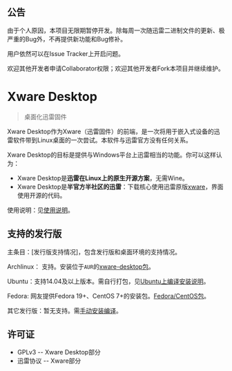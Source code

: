 公告
----

由于个人原因，本项目无限期暂停开发。除每周一次随迅雷二进制文件的更新、极严重的Bug外，不再提供新功能和Bug修补。

用户依然可以在Issue Tracker上开启问题。

欢迎其他开发者申请Collaborator权限；欢迎其他开发者Fork本项目并继续维护。


Xware Desktop
=============
> 桌面化迅雷固件

Xware Desktop作为Xware（迅雷固件）的前端，是一次将用于嵌入式设备的迅雷软件带到Linux桌面的一次尝试。本软件与迅雷官方没有任何关系。

Xware Desktop的目标是提供与Windows平台上迅雷相当的功能。你可以这样认为：
  - Xware Desktop是**迅雷在Linux上的原生开源方案**，无需Wine。
  - Xware Desktop是**半官方半社区的迅雷**：下载核心使用迅雷原版[xware]，界面使用开源的代码。

使用说明：见[使用说明]。

支持的发行版
------------

主条目：[发行版支持情况]，包含发行版和桌面环境的支持情况。

Archlinux： 支持。安装位于`AUR`的[xware-desktop包]。

Ubuntu：支持14.04及以上版本。需自行打包，见[Ubuntu上编译安装说明]。

Fedora: 网友提供Fedora 19+、CentOS 7+的安装包。[Fedora/CentOS包]。

其它发行版：暂无支持。需[手动安装编译]。


许可证
------

* GPLv3 -- Xware Desktop部分
* 迅雷协议 -- Xware部分

[xware]:http://luyou.xunlei.com/forum-51-1.html
[xware-desktop包]:https://aur.archlinux.org/packages/xware-desktop/
[使用说明]:https://github.com/Xinkai/XwareDesktop/wiki/使用说明
[自行打包]:https://github.com/Xinkai/XwareDesktop/wiki/发行版支持情况
[手动安装编译]:https://github.com/Xinkai/XwareDesktop/wiki/手动安装编译
[Ubuntu上编译安装说明]:https://github.com/Xinkai/XwareDesktop/wiki/Ubuntu上编译安装说明
[Fedora/CentOS包]:https://copr.fedoraproject.org/coprs/mosquito/myrepo/
